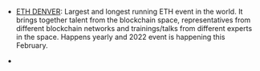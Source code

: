 - [ETH DENVER](https://www.ethdenver.com/): Largest and longest running ETH event in the world. It brings together talent from the blockchain space, representatives from different blockchain networks and trainings/talks from different experts in the space. Happens yearly and 2022 event is happening this February.

- 
